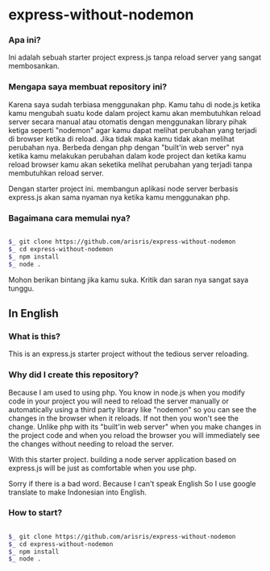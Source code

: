# express-without-nodemon

### Apa ini?

Ini adalah sebuah starter project express.js tanpa reload server yang sangat membosankan.

### Mengapa saya membuat repository ini?

Karena saya sudah terbiasa menggunakan php. Kamu tahu di node.js ketika kamu mengubah suatu kode dalam project kamu akan membutuhkan reload server secara manual atau otomatis dengan menggunakan library pihak ketiga seperti "nodemon" agar kamu dapat melihat perubahan yang terjadi di browser ketika di reload. Jika tidak maka kamu tidak akan melihat perubahan nya. Berbeda dengan php dengan "built'in web server" nya ketika kamu melakukan perubahan dalam kode project dan ketika kamu reload browser kamu akan seketika melihat perubahan yang terjadi tanpa membutuhkan reload server.

Dengan starter project ini. membangun aplikasi node server berbasis express.js akan sama nyaman nya ketika kamu menggunakan php.

### Bagaimana cara memulai nya?

``` bash

$_ git clone https://github.com/arisris/express-without-nodemon
$_ cd express-without-nodemon
$_ npm install
$_ node .

```
Mohon berikan bintang jika kamu suka. Kritik dan saran nya sangat saya tunggu.

## In English

### What is this?

This is an express.js starter project without the tedious server reloading.

### Why did I create this repository?

Because I am used to using php. You know in node.js when you modify code in your project you will need to reload the server manually or automatically using a third party library like "nodemon" so you can see the changes in the browser when it reloads. If not then you won't see the change. Unlike php with its "built'in web server" when you make changes in the project code and when you reload the browser you will immediately see the changes without needing to reload the server.

With this starter project. building a node server application based on express.js will be just as comfortable when you use php.

Sorry if there is a bad word. Because I can't speak English So I use google translate to make Indonesian into English.

### How to start?

``` bash

$_ git clone https://github.com/arisris/express-without-nodemon
$_ cd express-without-nodemon
$_ npm install
$_ node .

```
